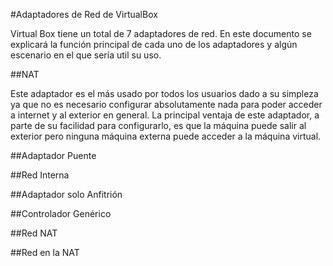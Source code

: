 #Adaptadores de Red de VirtualBox

Virtual Box tiene un total de 7 adaptadores de red. En este documento se explicará la función principal de cada uno de los adaptadores y algún escenario en el que sería util su uso.

##NAT

Este adaptador es el más usado por todos los usuarios dado a su simpleza ya que no es necesario configurar absolutamente nada para poder acceder a internet y al exterior en general. La principal ventaja de este adaptador, a parte de su facilidad para configurarlo, es que la máquina puede salir al exterior pero ninguna máquina externa puede acceder a la máquina virtual.

##Adaptador Puente



##Red Interna

##Adaptador solo Anfitrión

##Controlador Genérico

##Red NAT

##Red en la NAT
